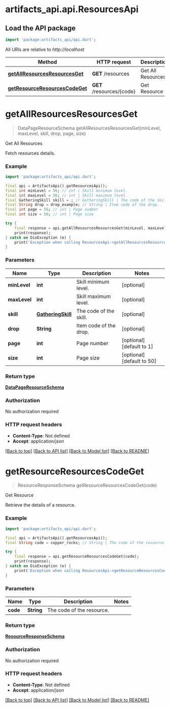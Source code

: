 # artifacts_api.api.ResourcesApi

## Load the API package
```dart
import 'package:artifacts_api/api.dart';
```

All URIs are relative to *http://localhost*

Method | HTTP request | Description
------------- | ------------- | -------------
[**getAllResourcesResourcesGet**](ResourcesApi.md#getallresourcesresourcesget) | **GET** /resources | Get All Resources
[**getResourceResourcesCodeGet**](ResourcesApi.md#getresourceresourcescodeget) | **GET** /resources/{code} | Get Resource


# **getAllResourcesResourcesGet**
> DataPageResourceSchema getAllResourcesResourcesGet(minLevel, maxLevel, skill, drop, page, size)

Get All Resources

Fetch resources details.

### Example
```dart
import 'package:artifacts_api/api.dart';

final api = ArtifactsApi().getResourcesApi();
final int minLevel = 56; // int | Skill minimum level.
final int maxLevel = 56; // int | Skill maximum level.
final GatheringSkill skill = ; // GatheringSkill | The code of the skill.
final String drop = drop_example; // String | Item code of the drop.
final int page = 56; // int | Page number
final int size = 56; // int | Page size

try {
    final response = api.getAllResourcesResourcesGet(minLevel, maxLevel, skill, drop, page, size);
    print(response);
} catch on DioException (e) {
    print('Exception when calling ResourcesApi->getAllResourcesResourcesGet: $e\n');
}
```

### Parameters

Name | Type | Description  | Notes
------------- | ------------- | ------------- | -------------
 **minLevel** | **int**| Skill minimum level. | [optional] 
 **maxLevel** | **int**| Skill maximum level. | [optional] 
 **skill** | [**GatheringSkill**](.md)| The code of the skill. | [optional] 
 **drop** | **String**| Item code of the drop. | [optional] 
 **page** | **int**| Page number | [optional] [default to 1]
 **size** | **int**| Page size | [optional] [default to 50]

### Return type

[**DataPageResourceSchema**](DataPageResourceSchema.md)

### Authorization

No authorization required

### HTTP request headers

 - **Content-Type**: Not defined
 - **Accept**: application/json

[[Back to top]](#) [[Back to API list]](../README.md#documentation-for-api-endpoints) [[Back to Model list]](../README.md#documentation-for-models) [[Back to README]](../README.md)

# **getResourceResourcesCodeGet**
> ResourceResponseSchema getResourceResourcesCodeGet(code)

Get Resource

Retrieve the details of a resource.

### Example
```dart
import 'package:artifacts_api/api.dart';

final api = ArtifactsApi().getResourcesApi();
final String code = copper_rocks; // String | The code of the resource.

try {
    final response = api.getResourceResourcesCodeGet(code);
    print(response);
} catch on DioException (e) {
    print('Exception when calling ResourcesApi->getResourceResourcesCodeGet: $e\n');
}
```

### Parameters

Name | Type | Description  | Notes
------------- | ------------- | ------------- | -------------
 **code** | **String**| The code of the resource. | 

### Return type

[**ResourceResponseSchema**](ResourceResponseSchema.md)

### Authorization

No authorization required

### HTTP request headers

 - **Content-Type**: Not defined
 - **Accept**: application/json

[[Back to top]](#) [[Back to API list]](../README.md#documentation-for-api-endpoints) [[Back to Model list]](../README.md#documentation-for-models) [[Back to README]](../README.md)

